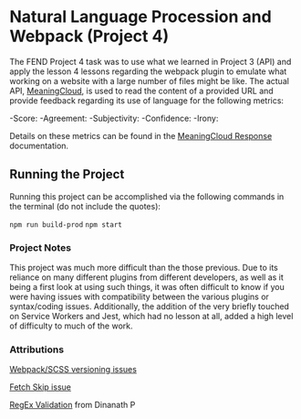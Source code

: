 # Natural Language Procession and Webpack (Project 4)
The FEND Project 4 task was to use what we learned in Project 3 (API) and apply the lesson 4 lessons regarding the webpack plugin to emulate what working on a website with a large number of files might be like. The actual API, [MeaningCloud](https://www.meaningcloud.com/developer/sentiment-analysis), is used to read the content of a provided URL and provide feedback regarding its use of language for the following metrics:

-Score:
-Agreement:
-Subjectivity: 
-Confidence:
-Irony:

Details on these metrics can be found in the [MeaningCloud Response](https://learn.meaningcloud.com/developer/sentiment-analysis/2.1/doc/response) documentation.

## Running the Project

Running this project can be accomplished via the following commands in the terminal (do not include the quotes):

`npm run build-prod`
`npm start`

### Project Notes
This project was much more difficult than the those previous. Due to its reliance on many different plugins from different developers, as well as it being a first look at using such things, it was often difficult to know if you were having issues with compatibility between the various plugins or syntax/coding issues. Additionally, the addition of the very briefly touched on Service Workers and Jest, which had no lesson at all, added a high level of difficulty to much of the work.

### Attributions

[Webpack/SCSS versioning issues](https://knowledge.udacity.com/questions/646945)

[Fetch Skip issue](https://knowledge.udacity.com/questions/643436)

[RegEx Validation](https://knowledge.udacity.com/questions/386759) from Dinanath P
